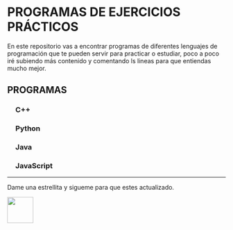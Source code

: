 # PROGRAMAS DE EJERCICIOS PRÁCTICOS
En este repositorio vas a encontrar programas de diferentes lenguajes de programación que te pueden servir para practicar o estudiar, poco a poco iré subiendo más contenido y comentando ls lineas para que entiendas mucho mejor.

## PROGRAMAS
### <img src="https://icon-icons.com/icons2/2415/PNG/48/cplusplus_original_logo_icon_146581.png" width="15px"/> C++   
### <img src="https://cdn.icon-icons.com/icons2/112/PNG/64/python_18894.png" width="15px"/> Python
### <img src="https://icon-icons.com/icons2/195/PNG/48/Java_23404.png" width="15px"/> Java
### <img src="https://icon-icons.com/icons2/2108/PNG/48/javascript_icon_130900.png" width="15px"/> JavaScript

<hr>
Dame una estrellita y sigueme para que estes actualizado.

<a href="https://github.com/Tomvargas"><img  src="https://user-images.githubusercontent.com/5713670/87202985-820dcb80-c2b6-11ea-9f56-7ec461c497c3.gif" width="60"/></a>

